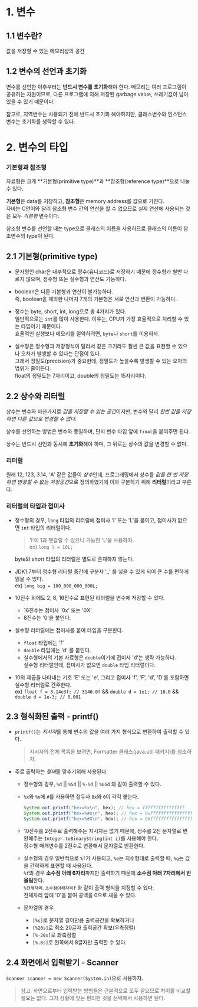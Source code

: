 # 1. 변수

## 1.1 변수란?

값을 저장할 수 있는 메모리상의 공간

## 1.2 변수의 선언과 초기화

변수를 선언한 이후부터는 **반드시 변수를 초기화**해야 한다. 메모리는 여러 프로그램이 공유하는 자원이므로, 다른 프로그램에 의해 저장된 garbage value, 쓰레기값이 남아있을 수 있기 때문이다.

참고로, 지역변수는 사용되기 전에 반드시 초기화 해야하지만, 클래스변수와 인스턴스 변수는 초기화를 생략할 수 있다.

# 2. 변수의 타입

### 기본형과 참조형

자료형은 크게 **기본형(primitive type)**과 **참조형(reference type)**으로 나눌 수 있다.

**기본형**은 data를 저장하고, **참조형**은 memory address를 값으로 가진다.
</br>자바는 C언어와 달리 참조형 변수 간의 연산을 할 수 없으므로 실제 연산에 사용되는 것은 모두 _기본형_ 변수이다.

참조형 변수를 선언할 때는 type으로 클래스의 이름을 사용하므로 클래스의 이름이 참조변수의 type이 된다.

## 2.1 기본형(primitive type)

- 문자형인 char은 내부적으로 정수(유니코드)로 저장하기 때문에 정수형과 별반 다르지 않으며, 정수형 또는 실수형과 연산도 가능하다.

- boolean은 다른 기본형과 연산이 불가능하다.
  </br>즉, boolean을 제외한 나머지 7개의 기본형은 서로 연산과 변환이 가능하다.

- 정수는 byte, short, int, long으로 총 4가지가 있다.
  </br>일반적으로는 `int`를 많이 사용한다. 이유는, CPU가 가장 효율적으로 처리할 수 있는 타입이기 때문이다.
  </br>효율적인 실행보다 메모리를 절약하려면, `byte`나 `short`를 이용하자.

- 실수형은 정수형과 저장형식이 달라서 같은 크기라도 훨씬 큰 값을 표현할 수 있으나 오차가 발생할 수 있다는 단점이 있다.
  </br>그래서 정밀도(precision)가 중요한데, 정밀도가 높을수록 발생할 수 있는 오차의 범위가 줄어든다.
  </br>float의 정밀도는 7자리이고, double의 정밀도는 15자리이다.

## 2.2 상수와 리터럴

상수는 변수와 마찬가지로 *값을 저장할 수 있는 공간*이지만, 변수와 달리 _한번 값을 저장하면 다른 값으로 변경할 수 없다._

상수를 선언하는 방법은 변수와 동일하며, 단지 변수 타입 앞에 `final`을 붙여주면 된다.

상수는 반드시 선언과 동시에 **초기화**해야 하며, 그 뒤로는 상수의 값을 변경할 수 없다.

### 리터럴

원래 12, 123, 3.14, 'A' 같은 값들이 *상수*인데, 프로그래밍에서 상수를 *값을 한 번 저장하면 변경할 수 없는 저장공간*으로 정의하였기에 이와 구분하기 위해 **리터럴**이라고 부른다.

### 리터럴의 타입과 접미사

- 정수형의 경우, `long` 타입의 리터럴에 접미사 'l' 또는 'L'을 붙이고, 접미사가 없으면 `int` 타입의 리터럴이다.

  > 'l'이 1과 헷갈릴 수 있으니 가능한 'L'을 사용하자.
  > </br>ex) `long l = 10L;`

  byte와 short 타입의 리터럴은 별도로 존재하지 않는다.

- JDK1.7부터 정수형 리터럴 중간에 구분자 '\_' 를 넣을 수 있게 되어 큰 수를 편하게 읽을 수 있다.
  </br>ex) `long big = 100_000_000_000L;`

- 10진수 외에도 2, 8, 16진수로 표현된 리터럴을 변수에 저장할 수 있다.

  - 16진수는 접미사 '0x' 또는 '0X'
  - 8진수는 '0'을 붙인다.

- 실수형 리터럴에는 접미사를 붙여 타입을 구분한다.

  - `float` 타입에는 'f'
  - `double` 타입에는 'd' 를 붙인다.
  - 실수형에서의 기본 자료형은 `double`이기에 접미사 'd'는 생략 가능하다.
    </br>실수형 리터럴인데, 접미사가 없으면 `double` 타입 리터럴이다.

- 10의 제곱을 나타내는 기호 'E' 또는 'e', 그리고 접미사 'f', 'F', 'd', 'D'를 포함하면 실수형 리터럴로 간주한다.
  </br>ex) `float f = 3.14e3f; // 3140.0f` && `double d = 1e1; // 10.0` && `double d = 1e-3; // 0.001`

## 2.3 형식화된 출력 - printf()

- `printf()`는 *지시자*를 통해 변수의 값을 여러 가지 형식으로 변환하여 출력할 수 있다.

  > 지시자의 전체 목록을 보려면, Formatter 클래스(java.util 패키지)를 참조하자.

- 주로 출력하는 *형태*를 맞추기위해 사용된다.

  - 정수형의 경우, `%d` || `%5d` || `%-5d` || `%05d` 와 같이 출력할 수 있다.

  - `%x`와 `%o`에 `#`를 사용하면 접두사 `0x`와 `0`이 각각 붙는다.

    ```java
    System.out.printf("hex=%x\n", hex); // hex = ffffffffffffffff
    System.out.printf("hex=%#x\n", hex); // hex = 0xffffffffffffffff
    System.out.printf("hex=%#X\n", hex); // hex = 0Xffffffffffffffff
    ```

  - 10진수를 2진수로 출력해주는 지시자는 없기 때문에, 정수를 2진 문자열로 변환해주는 `Integer.toBinaryString(int i)`를 사용해야 한다.
    </br>정수형 매개변수를 2진수로 변환해서 문자열로 반환한다.

  - 실수형의 경우 일반적으로 `%f`가 사용되고, `%e`는 지수형태로 출력할 때, `%g`는 값을 간략하게 표현할 때 사용된다.
    </br>`%f`의 경우 **소수점 아래 6자리**까지만 출력하기 때문에 **소수점 아래 7자리에서 반올림**한다.
    </br>`%전체자리.소수점아래자리f` 와 같이 출력 형식을 지정할 수 있다.
    </br>전체자리 앞에 '0'을 붙여 공백을 0으로 채울 수 있다.

  - 문자열의 경우
    - `[%s]`로 문자열 길이만큼 출력공간을 확보하거나
    - `[%20s]`로 최소 20글자 출력공간 확보(우측정렬)
    - `[%-20s]`로 좌측정렬
    - `[%.8s]`로 왼쪽에서 8글자만 출력할 수 있다.

## 2.4 화면에서 입력받기 - Scanner

`Scanner scanner = new Scanner(System.in)`으로 사용하자.

> 참고: 화면으로부터 입력받는 방법들은 근본적으로 모두 같으므로 차이를 비교할 필요는 없다. 그저 상황에 맞는 편리한 것을 선택해서 사용하면 된다.
